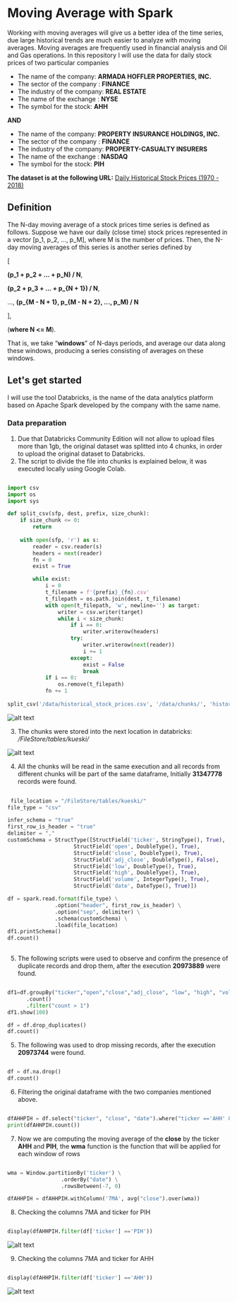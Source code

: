 # Moving Average with Spark

Working with moving averages will give us a better idea of the time series, due large historical trends are much easier to analyze with moving averages. Moving averages are frequently used in financial analysis and Oil and Gas operations. In this repository I will use the data for daily stock prices of two particular companies

 - The name of the company:  **ARMADA HOFFLER PROPERTIES, INC.**
 - The sector of the company : **FINANCE**
 - The industry of the company: **REAL ESTATE**
 - The name of the exchange : **NYSE**
 - The symbol for the stock: **AHH**

**AND**

 - The name of the company:  **PROPERTY INSURANCE HOLDINGS, INC.**
 - The sector of the company : **FINANCE**
 - The industry of the company: **PROPERTY-CASUALTY INSURERS**
 - The name of the exchange : **NASDAQ**
 - The symbol for the stock: **PIH**

**The dataset is at the following URL:** [Daily Historical Stock Prices (1970 - 2018)](https://www.kaggle.com/ehallmar/daily-historical-stock-prices-1970-2018?select=historical_stock_prices.csv)

## Definition

The N-day moving average of a stock prices time series is defined as follows. Suppose we have our daily (close time) stock prices represented in a vector [p_1, p_2, ..., p_M], where M is the number of prices. Then, the N-day moving averages of this series is another series defined by

[

**(p_1 + p_2 + ... + p_N) / N**,

**(p_2 + p_3 + ... + p_{N + 1}) / N**,

...,
**(p_{M - N + 1}, p_{M - N + 2}, ..., p_M) / N**

],

(**where N <= M**).

That is, we take “**windows**” of N-days periods, and average our data along these windows,
producing a series consisting of averages on these windows.


## Let's get started

I will use the tool Databricks,  is the name of the data analytics platform based on Apache Spark developed by the company with the same name.

### Data preparation 

 1. Due that Databricks Community Edition will not allow to upload files more than 1gb, the original dataset was splitted into 4 chunks, in order to upload the original dataset to Databricks.
 2. The script to divide the file into chunks is explained below, it was executed locally using Google Colab.
 
```python

import csv
import os
import sys

def split_csv(sfp, dest, prefix, size_chunk):
    if size_chunk <= 0:
        return
        
    with open(sfp, 'r') as s:
        reader = csv.reader(s)
        headers = next(reader)
        fn = 0
        exist = True

        while exist:
            i = 0
            t_filename = f'{prefix}_{fn}.csv'
            t_filepath = os.path.join(dest, t_filename)
            with open(t_filepath, 'w', newline='') as target:                
                writer = csv.writer(target)
                while i < size_chunk:
                    if i == 0:
                        writer.writerow(headers)
                    try:
                        writer.writerow(next(reader))
                        i += 1
                    except:
                        exist = False
                        break
            if i == 0:
                os.remove(t_filepath)
            fn += 1
  
split_csv('/data/historical_stock_prices.csv', '/data/chunks/', 'historical_stock_prices_', 5300000)

```            
![alt text](https://wittline.github.io/Moving-Average-Spark/images/1.PNG)

 3. The chunks were stored into the next location in databricks: */FileStore/tables/kueski/*
 
 ![alt text](https://wittline.github.io/Moving-Average-Spark/images/2.PNG)
 
 4. All the chunks will be read in the same execution and all records from different chunks will be part of the same dataframe, Initially **31347778** records were found.
 
```python
 
 file_location = "/FileStore/tables/kueski/"
file_type = "csv"

infer_schema = "true"
first_row_is_header = "true"
delimiter = ","
customSchema = StructType([StructField('ticker', StringType(), True),
                     StructField('open', DoubleType(), True),
                     StructField('close', DoubleType(), True),
                     StructField('adj_close', DoubleType(), False),
                     StructField('low', DoubleType(), True),
                     StructField('high', DoubleType(), True),
                     StructField('volume', IntegerType(), True),
                     StructField('date', DateType(), True)])

df = spark.read.format(file_type) \
               .option("header", first_row_is_header) \
               .option("sep", delimiter) \
               .schema(customSchema) \
               .load(file_location)
df1.printSchema()
df.count()
 
```

5. The following scripts were used to observe and confirm the presence of duplicate records and drop them, after the execution **20973889** were found.

```python

df1=df.groupBy("ticker","open","close","adj_close", "low", "high", "volume", "date")
      .count()
      .filter("count > 1")
df1.show(100)

df = df.drop_duplicates()
df.count()

```

5. The following was used to drop missing records, after the execution **20973744** were found.

```python

df = df.na.drop()
df.count()

```

6. Filtering the original dataframe with the two companies mentioned above.


```python

dfAHHPIH = df.select("ticker", "close", "date").where("ticker =='AHH' OR  ticker == 'PIH'").orderBy("date", ascending=True)
print(dfAHHPIH.count())

```

7. Now we are computing the moving average of the **close** by the ticker **AHH** and **PIH**, the **wma** function is the function that will be applied for each window of rows

```python

wma = Window.partitionBy('ticker') \
                 .orderBy("date") \
                 .rowsBetween(-7, 0)

dfAHHPIH = dfAHHPIH.withColumn('7MA', avg("close").over(wma))

```

8. Checking the columns 7MA and ticker for PIH

```python

display(dfAHHPIH.filter(df['ticker'] =='PIH'))

```

![alt text](https://wittline.github.io/Moving-Average-Spark/images/3.PNG)

9. Checking the columns 7MA and ticker for AHH

```python

display(dfAHHPIH.filter(df['ticker'] =='AHH'))

```

![alt text](https://wittline.github.io/Moving-Average-Spark/images/4.PNG)
